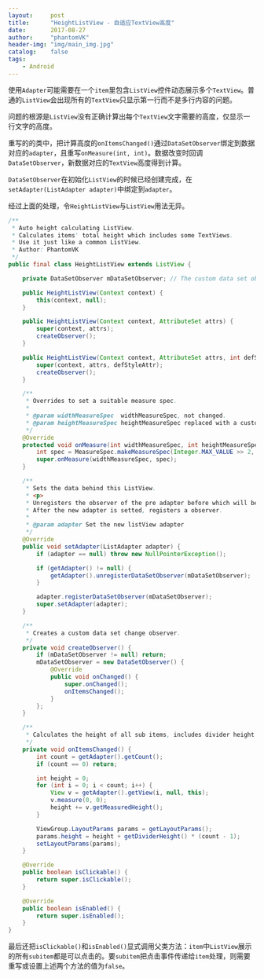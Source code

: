```yaml
---
layout:     post
title:      "HeightListView - 自适应TextView高度"
date:       2017-08-27
author:     "phantomVK"
header-img: "img/main_img.jpg"
catalog:    false
tags:
    - Android
---
```


使用`Adapter`可能需要在一个`item`里包含`ListView`控件动态展示多个`TextView`。普通的`ListView`会出现所有的`TextView`只显示第一行而不是多行内容的问题。

问题的根源是`ListView`没有正确计算出每个`TextView`文字需要的高度，仅显示一行文字的高度。

重写的的类中，把计算高度的`onItemsChanged()`通过`DataSetObserver`绑定到数据对应的`adapter`，且重写`onMeasure(int, int)`。数据改变时回调`DataSetObserver`，新数据对应的`TextView`高度得到计算。

`DataSetObserver`在初始化`ListView`的时候已经创建完成，在`setAdapter(ListAdapter adapter)`中绑定到`adapter`。

经过上面的处理，令`HeightListView`与`ListView`用法无异。

```java
/**
 * Auto height calculating ListView.
 * Calculates items' total height which includes some TextViews.
 * Use it just like a common ListView.
 * Author: PhantomVK
 */
public final class HeightListView extends ListView {

    private DataSetObserver mDataSetObserver; // The custom data set observer.

    public HeightListView(Context context) {
        this(context, null);
    }

    public HeightListView(Context context, AttributeSet attrs) {
        super(context, attrs);
        createObserver();
    }

    public HeightListView(Context context, AttributeSet attrs, int defStyleAttr) {
        super(context, attrs, defStyleAttr);
        createObserver();
    }

    /**
     * Overrides to set a suitable measure spec.
     *
     * @param widthMeasureSpec  widthMeasureSpec, not changed.
     * @param heightMeasureSpec heightMeasureSpec replaced with a custom one.
     */
    @Override
    protected void onMeasure(int widthMeasureSpec, int heightMeasureSpec) {
        int spec = MeasureSpec.makeMeasureSpec(Integer.MAX_VALUE >> 2, MeasureSpec.AT_MOST);
        super.onMeasure(widthMeasureSpec, spec);
    }

    /**
     * Sets the data behind this ListView.
     * <p>
     * Unregisters the observer of the pre adapter before which will be replaced.
     * After the new adapter is setted, registers a observer.
     *
     * @param adapter Set the new listView adapter
     */
    @Override
    public void setAdapter(ListAdapter adapter) {
        if (adapter == null) throw new NullPointerException();

        if (getAdapter() != null) {
            getAdapter().unregisterDataSetObserver(mDataSetObserver);
        }

        adapter.registerDataSetObserver(mDataSetObserver);
        super.setAdapter(adapter);
    }

    /**
     * Creates a custom data set change observer.
     */
    private void createObserver() {
        if (mDataSetObserver != null) return;
        mDataSetObserver = new DataSetObserver() {
            @Override
            public void onChanged() {
                super.onChanged();
                onItemsChanged();
            }
        };
    }

    /**
     * Calculates the height of all sub items, includes divider height of each item.
     */
    private void onItemsChanged() {
        int count = getAdapter().getCount();
        if (count == 0) return;

        int height = 0;
        for (int i = 0; i < count; i++) {
            View v = getAdapter().getView(i, null, this);
            v.measure(0, 0);
            height += v.getMeasuredHeight();
        }

        ViewGroup.LayoutParams params = getLayoutParams();
        params.height = height + getDividerHeight() * (count - 1);
        setLayoutParams(params);
    }

    @Override
    public boolean isClickable() {
        return super.isClickable();
    }

    @Override
    public boolean isEnabled() {
        return super.isEnabled();
    }
}
```

最后还把`isClickable()`和`isEnabled()`显式调用父类方法：`item`中`ListView`展示的所有`subitem`都是可以点击的。要`subitem`把点击事件传递给`item`处理，则需要重写或设置上述两个方法的值为`false`。

